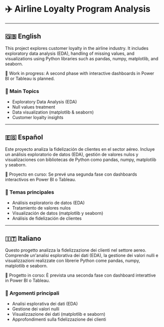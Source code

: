 # ✈️ Airline Loyalty Program Analysis

---

## 🇬🇧 English

This project explores customer loyalty in the airline industry. It includes exploratory data analysis (EDA), handling of missing values, and visualizations using Python libraries such as pandas, numpy, matplotlib, and seaborn.

🔧 Work in progress: A second phase with interactive dashboards in Power BI or Tableau is planned.

### 📌 Main Topics
- Exploratory Data Analysis (EDA)
- Null values treatment
- Data visualization (matplotlib & seaborn)
- Customer loyalty insights

---

## 🇪🇸 Español

Este proyecto analiza la fidelización de clientes en el sector aéreo. Incluye un análisis exploratorio de datos (EDA), gestión de valores nulos y visualizaciones con bibliotecas de Python como pandas, numpy, matplotlib y seaborn.

🔧 Proyecto en curso: Se prevé una segunda fase con dashboards interactivos en Power BI o Tableau.

### 📌 Temas principales
- Análisis exploratorio de datos (EDA)
- Tratamiento de valores nulos
- Visualización de datos (matplotlib y seaborn)
- Análisis de fidelización de clientes

---

## 🇮🇹 Italiano

Questo progetto analizza la fidelizzazione dei clienti nel settore aereo. Comprende un'analisi esplorativa dei dati (EDA), la gestione dei valori nulli e visualizzazioni realizzate con librerie Python come pandas, numpy, matplotlib e seaborn.

🔧 Progetto in corso: È prevista una seconda fase con dashboard interattive in Power BI o Tableau.

### 📌 Argomenti principali
- Analisi esplorativa dei dati (EDA)
- Gestione dei valori nulli
- Visualizzazione dei dati (matplotlib e seaborn)
- Approfondimenti sulla fidelizzazione dei clienti
